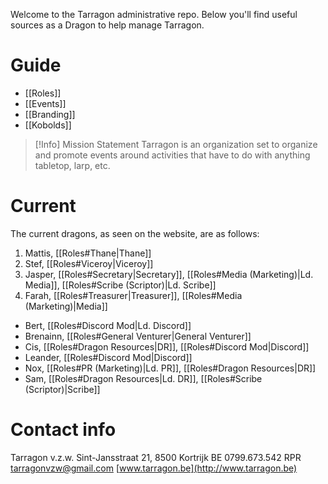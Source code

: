 Welcome to the Tarragon administrative repo. Below you'll find useful sources as a Dragon to help manage Tarragon.

# Guide
- [[Roles]]
- [[Events]]
- [[Branding]]
- [[Kobolds]]

> [!Info] Mission Statement
> Tarragon is an organization set to organize and promote events around activities that have to do with anything tabletop, larp, etc.

# Current
The current dragons, as seen on the website, are as follows:
1. Mattis, [[Roles#Thane|Thane]]
2. Stef, [[Roles#Viceroy|Viceroy]]
3. Jasper, [[Roles#Secretary|Secretary]], [[Roles#Media (Marketing)|Ld. Media]], [[Roles#Scribe (Scriptor)|Ld. Scribe]]
3. Farah, [[Roles#Treasurer|Treasurer]], [[Roles#Media (Marketing)|Media]]
- Bert, [[Roles#Discord Mod|Ld. Discord]]
- Brenainn, [[Roles#General Venturer|General Venturer]]
- Cis, [[Roles#Dragon Resources|DR]], [[Roles#Discord Mod|Discord]]
- Leander, [[Roles#Discord Mod|Discord]]
- Nox, [[Roles#PR (Marketing)|Ld. PR]], [[Roles#Dragon Resources|DR]]
- Sam, [[Roles#Dragon Resources|Ld. DR]], [[Roles#Scribe (Scriptor)|Scribe]]

# Contact info
Tarragon v.z.w.
Sint-Jansstraat 21,
8500 Kortrijk
BE 0799.673.542
RPR
[tarragonvzw@gmail.com](mailto:tarragonvzw@gmail.com)
[www.tarragon.be](http://www.tarragon.be)